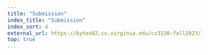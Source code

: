 ```yaml
---
title: "Submission"
index_title: "Submission"
index_sort: 4
external_url: https://kytos02.cs.virginia.edu/cs3130-fall2023/
top: true
...
```

